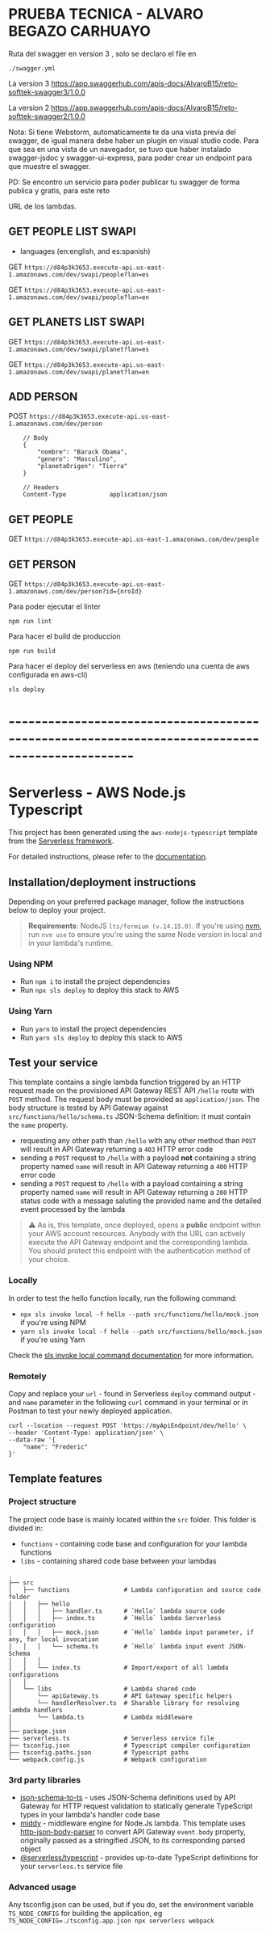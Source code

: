 # PRUEBA TECNICA - ALVARO BEGAZO CARHUAYO

Ruta del swagger en version 3               , solo se declaro el file en

```
./swagger.yml
```
  
La version 3
https://app.swaggerhub.com/apis-docs/AlvaroB15/reto-softtek-swagger3/1.0.0
  
La version 2
https://app.swaggerhub.com/apis-docs/AlvaroB15/reto-softtek-swagger2/1.0.0

Nota: Si tiene Webstorm, automaticamente te da una vista previa del swagger, de igual manera debe haber un plugin en visual studio code. Para que sea en una vista de un navegador, se tuvo que haber instalado swagger-jsdoc y swagger-ui-express, para poder crear un endpoint para que muestre el swagger.

PD: Se encontro un servicio para poder publicar tu swagger de forma publica y gratis, para este reto

URL de los lambdas.

## GET PEOPLE LIST SWAPI

- languages (en:english, and es:spanish)

GET  ```https://d84p3k3653.execute-api.us-east-1.amazonaws.com/dev/swapi/people?lan=es```

GET  ```https://d84p3k3653.execute-api.us-east-1.amazonaws.com/dev/swapi/people?lan=en```



## GET PLANETS LIST SWAPI

GET ```https://d84p3k3653.execute-api.us-east-1.amazonaws.com/dev/swapi/planet?lan=es```

GET ```https://d84p3k3653.execute-api.us-east-1.amazonaws.com/dev/swapi/planet?lan=en```



## ADD PERSON

POST ```https://d84p3k3653.execute-api.us-east-1.amazonaws.com/dev/person```

```
    // Body
    {
        "nombre": "Barack Obama",
        "genero": "Masculino",
        "planetaOrigen": "Tierra"
    }

    // Headers 
    Content-Type            application/json

```
## GET PEOPLE

GET ```https://d84p3k3653.execute-api.us-east-1.amazonaws.com/dev/people```

## GET PERSON

GET ```https://d84p3k3653.execute-api.us-east-1.amazonaws.com/dev/person?id={nroId}```


Para poder ejecutar el linter

```npm run lint ```

Para hacer el build de produccion

```npm run build```

Para hacer el deploy del serverless en aws (teniendo una cuenta de aws configurada en aws-cli)

```sls deploy```

# -----------------------------------------------------------------------------------------------


# Serverless - AWS Node.js Typescript

This project has been generated using the `aws-nodejs-typescript` template from the [Serverless framework](https://www.serverless.com/).

For detailed instructions, please refer to the [documentation](https://www.serverless.com/framework/docs/providers/aws/).

## Installation/deployment instructions

Depending on your preferred package manager, follow the instructions below to deploy your project.

> **Requirements**: NodeJS `lts/fermium (v.14.15.0)`. If you're using [nvm](https://github.com/nvm-sh/nvm), run `nvm use` to ensure you're using the same Node version in local and in your lambda's runtime.

### Using NPM

- Run `npm i` to install the project dependencies
- Run `npx sls deploy` to deploy this stack to AWS

### Using Yarn

- Run `yarn` to install the project dependencies
- Run `yarn sls deploy` to deploy this stack to AWS

## Test your service

This template contains a single lambda function triggered by an HTTP request made on the provisioned API Gateway REST API `/hello` route with `POST` method. The request body must be provided as `application/json`. The body structure is tested by API Gateway against `src/functions/hello/schema.ts` JSON-Schema definition: it must contain the `name` property.

- requesting any other path than `/hello` with any other method than `POST` will result in API Gateway returning a `403` HTTP error code
- sending a `POST` request to `/hello` with a payload **not** containing a string property named `name` will result in API Gateway returning a `400` HTTP error code
- sending a `POST` request to `/hello` with a payload containing a string property named `name` will result in API Gateway returning a `200` HTTP status code with a message saluting the provided name and the detailed event processed by the lambda

> :warning: As is, this template, once deployed, opens a **public** endpoint within your AWS account resources. Anybody with the URL can actively execute the API Gateway endpoint and the corresponding lambda. You should protect this endpoint with the authentication method of your choice.

### Locally

In order to test the hello function locally, run the following command:

- `npx sls invoke local -f hello --path src/functions/hello/mock.json` if you're using NPM
- `yarn sls invoke local -f hello --path src/functions/hello/mock.json` if you're using Yarn

Check the [sls invoke local command documentation](https://www.serverless.com/framework/docs/providers/aws/cli-reference/invoke-local/) for more information.

### Remotely

Copy and replace your `url` - found in Serverless `deploy` command output - and `name` parameter in the following `curl` command in your terminal or in Postman to test your newly deployed application.

```
curl --location --request POST 'https://myApiEndpoint/dev/hello' \
--header 'Content-Type: application/json' \
--data-raw '{
    "name": "Frederic"
}'
```

## Template features

### Project structure

The project code base is mainly located within the `src` folder. This folder is divided in:

- `functions` - containing code base and configuration for your lambda functions
- `libs` - containing shared code base between your lambdas

```
.
├── src
│   ├── functions               # Lambda configuration and source code folder
│   │   ├── hello
│   │   │   ├── handler.ts      # `Hello` lambda source code
│   │   │   ├── index.ts        # `Hello` lambda Serverless configuration
│   │   │   ├── mock.json       # `Hello` lambda input parameter, if any, for local invocation
│   │   │   └── schema.ts       # `Hello` lambda input event JSON-Schema
│   │   │
│   │   └── index.ts            # Import/export of all lambda configurations
│   │
│   └── libs                    # Lambda shared code
│       └── apiGateway.ts       # API Gateway specific helpers
│       └── handlerResolver.ts  # Sharable library for resolving lambda handlers
│       └── lambda.ts           # Lambda middleware
│
├── package.json
├── serverless.ts               # Serverless service file
├── tsconfig.json               # Typescript compiler configuration
├── tsconfig.paths.json         # Typescript paths
└── webpack.config.js           # Webpack configuration
```

### 3rd party libraries

- [json-schema-to-ts](https://github.com/ThomasAribart/json-schema-to-ts) - uses JSON-Schema definitions used by API Gateway for HTTP request validation to statically generate TypeScript types in your lambda's handler code base
- [middy](https://github.com/middyjs/middy) - middleware engine for Node.Js lambda. This template uses [http-json-body-parser](https://github.com/middyjs/middy/tree/master/packages/http-json-body-parser) to convert API Gateway `event.body` property, originally passed as a stringified JSON, to its corresponding parsed object
- [@serverless/typescript](https://github.com/serverless/typescript) - provides up-to-date TypeScript definitions for your `serverless.ts` service file

### Advanced usage

Any tsconfig.json can be used, but if you do, set the environment variable `TS_NODE_CONFIG` for building the application, eg `TS_NODE_CONFIG=./tsconfig.app.json npx serverless webpack`
